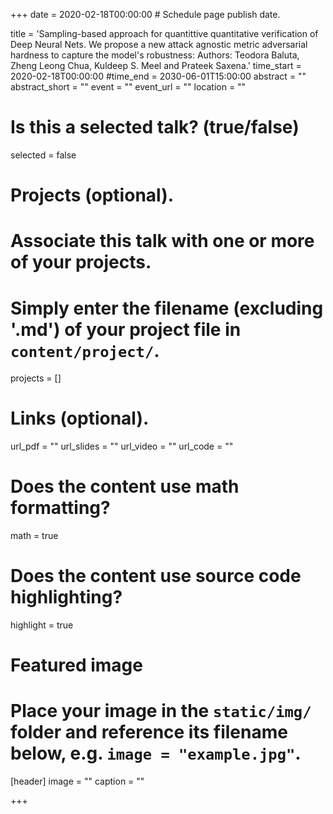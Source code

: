 +++
date = 2020-02-18T00:00:00  # Schedule page publish date.

title = 'Sampling-based approach for quantittive quantitative verification of Deep Neural Nets. We propose a new attack agnostic metric adversarial hardness to capture the model&apos;s robustness: <a href="https://arxiv.org/pdf/2002.06864.pdf"></a>  Authors: Teodora Baluta, Zheng Leong Chua, Kuldeep S. Meel and Prateek Saxena.'
time_start = 2020-02-18T00:00:00
#time_end = 2030-06-01T15:00:00
abstract = ""
abstract_short = ""
event = ""
event_url = ""
location = ""

# Is this a selected talk? (true/false)
selected = false

# Projects (optional).
#   Associate this talk with one or more of your projects.
#   Simply enter the filename (excluding '.md') of your project file in `content/project/`.
projects = []

# Links (optional).
url_pdf = ""
url_slides = ""
url_video = ""
url_code = ""

# Does the content use math formatting?
math = true

# Does the content use source code highlighting?
highlight = true

# Featured image
# Place your image in the `static/img/` folder and reference its filename below, e.g. `image = "example.jpg"`.
[header]
image = ""
caption = ""

+++
